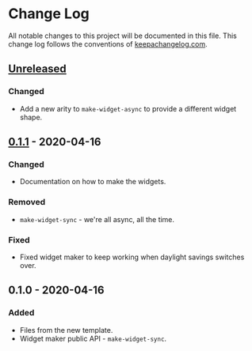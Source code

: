 # Change Log
All notable changes to this project will be documented in this file. This change log follows the conventions of [keepachangelog.com](http://keepachangelog.com/).

## [Unreleased]
### Changed
- Add a new arity to `make-widget-async` to provide a different widget shape.

## [0.1.1] - 2020-04-16
### Changed
- Documentation on how to make the widgets.

### Removed
- `make-widget-sync` - we're all async, all the time.

### Fixed
- Fixed widget maker to keep working when daylight savings switches over.

## 0.1.0 - 2020-04-16
### Added
- Files from the new template.
- Widget maker public API - `make-widget-sync`.

[Unreleased]: https://github.com/your-name/basics/compare/0.1.1...HEAD
[0.1.1]: https://github.com/your-name/basics/compare/0.1.0...0.1.1
